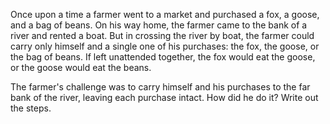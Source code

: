 Once upon a time a farmer went to a market and purchased a fox, a goose, and a bag of beans. On his way home, the farmer came to the bank of a river and rented a boat. But in crossing the river by boat, the farmer could carry only himself and a single one of his purchases: the fox, the goose, or the bag of beans.
If left unattended together, the fox would eat the goose, or the goose would eat the beans.

The farmer's challenge was to carry himself and his purchases to the far bank of the river, leaving each purchase intact. How did he do it? Write out the steps.
